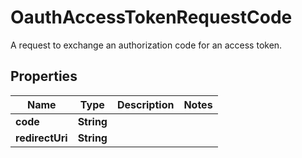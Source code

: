 

# OauthAccessTokenRequestCode

A request to exchange an authorization code for an access token.

## Properties

| Name | Type | Description | Notes |
|------------ | ------------- | ------------- | -------------|
|**code** | **String** |  |  |
|**redirectUri** | **String** |  |  |



